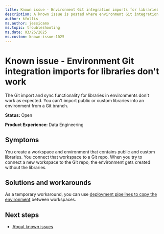 ```yaml
---
title: Known issue - Environment Git integration imports for libraries don't work
description: A known issue is posted where environment Git integration imports for libraries don't work.
author: kfollis
ms.author: jessicamo
ms.topic: troubleshooting  
ms.date: 03/26/2025
ms.custom: known-issue-1025
---
```


# Known issue - Environment Git integration imports for libraries don't work

The Git import and sync functionality for libraries in environments don't work as expected. You can't import public or custom libraries into an environment from a Git branch.

**Status:** Open

**Product Experience:** Data Engineering

## Symptoms

You create a workspace and environment that contains public and custom libraries. You connect that workspace to a Git repo. When you try to connect a new workspace to the Git repo, the environment gets created without the libraries.

## Solutions and workarounds

As a temporary workaround, you can use [deployment pipelines to copy the environment](/fabric/data-engineering/environment-git-and-deployment-pipeline#deployment-pipeline-for-environment) between workspaces.

## Next steps

- [About known issues](https://support.fabric.microsoft.com/known-issues)

